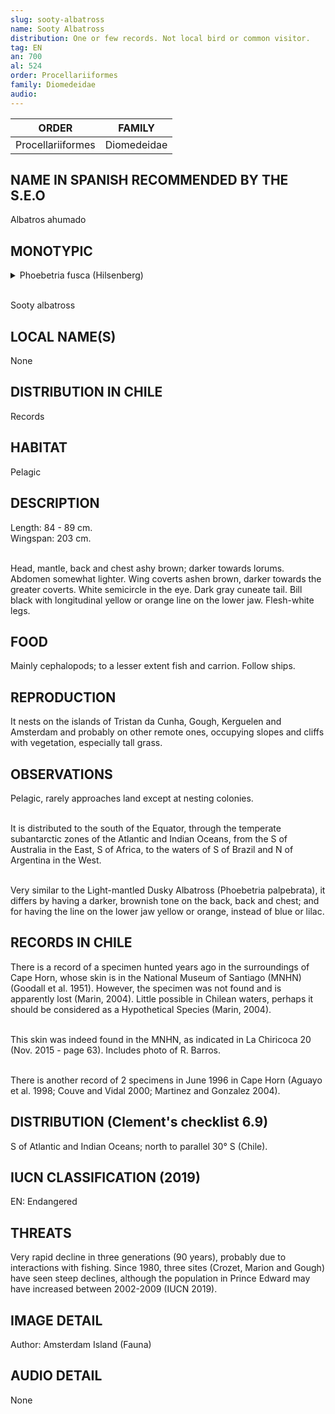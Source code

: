 ```yaml
---
slug: sooty-albatross
name: Sooty Albatross
distribution: One or few records. Not local bird or common visitor.
tag: EN
an: 700
al: 524
order: Procellariiformes
family: Diomedeidae
audio:
---
```


| ORDER             | FAMILY      |
| ----------------- | ----------- |
| Procellariiformes | Diomedeidae |

## NAME IN SPANISH RECOMMENDED BY THE S.E.O

Albatros ahumado

## MONOTYPIC

<details>
<summary>Phoebetria fusca (Hilsenberg)</summary><br>

Phoebetria (Greek mythology) = Phoebe, goddess of the moon.<br>
fusca (L - fuscus) = dark.<br><br>

Dark moon goddess.

</details><br>

Sooty albatross

## LOCAL NAME(S)

None

## DISTRIBUTION IN CHILE

Records

## HABITAT

Pelagic

## DESCRIPTION

Length: 84 - 89 cm.<br>
Wingspan: 203 cm.<br><br>

Head, mantle, back and chest ashy brown; darker towards lorums. Abdomen somewhat lighter. Wing coverts ashen brown, darker towards the greater coverts. White semicircle in the eye. Dark gray cuneate tail. Bill black with longitudinal yellow or orange line on the lower jaw. Flesh-white legs.

## FOOD

Mainly cephalopods; to a lesser extent fish and carrion. Follow ships.

## REPRODUCTION

It nests on the islands of Tristan da Cunha, Gough, Kerguelen and Amsterdam and probably on other remote ones, occupying slopes and cliffs with vegetation, especially tall grass.

## OBSERVATIONS

Pelagic, rarely approaches land except at nesting colonies.<br><br>

It is distributed to the south of the Equator, through the temperate subantarctic zones of the Atlantic and Indian Oceans, from the S of Australia in the East, S of Africa, to the waters of S of Brazil and N of Argentina in the West.<br><br>

Very similar to the Light-mantled Dusky Albatross (Phoebetria palpebrata), it differs by having a darker, brownish tone on the back, back and chest; and for having the line on the lower jaw yellow or orange, instead of blue or lilac.

## RECORDS IN CHILE

There is a record of a specimen hunted years ago in the surroundings of Cape Horn, whose skin is in the National Museum of Santiago (MNHN) (Goodall et al. 1951). However, the specimen was not found and is apparently lost (Marin, 2004). Little possible in Chilean waters, perhaps it should be considered as a Hypothetical Species (Marin, 2004).<br><br>

This skin was indeed found in the MNHN, as indicated in La Chiricoca 20 (Nov. 2015 - page 63). Includes photo of R. Barros.<br><br>

There is another record of 2 specimens in June 1996 in Cape Horn (Aguayo et al. 1998; Couve and Vidal 2000; Martinez and Gonzalez 2004).

## DISTRIBUTION (Clement's checklist 6.9)

S of Atlantic and Indian Oceans; north to parallel 30° S (Chile).

## IUCN CLASSIFICATION (2019)

EN: Endangered

## THREATS

Very rapid decline in three generations (90 years), probably due to interactions with fishing. Since 1980, three sites (Crozet, Marion and Gough) have seen steep declines, although the population in Prince Edward may have increased between 2002-2009 (IUCN 2019).

## IMAGE DETAIL

Author: Amsterdam Island (Fauna)

## AUDIO DETAIL

None
